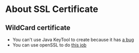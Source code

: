 # About SSL Certificate

## WildCard certificate
+ You can't use Java KeyTool to create because it has 
[a bug](https://stackoverflow.com/questions/33827789/self-signed-certificate-dnsname-components-must-begin-with-a-letter)
+ You can use openSSL to do [this job](https://www.switch.ch/pki/manage/request/csr-openssl/)

